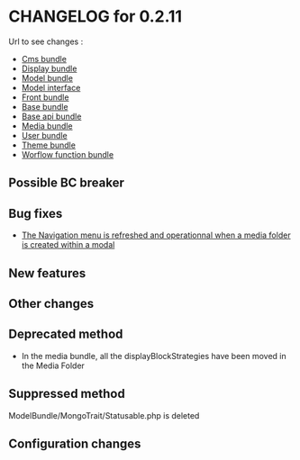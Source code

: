 # CHANGELOG for 0.2.11

Url to see changes : 

 - [Cms bundle](https://github.com/open-orchestra/open-orchestra-cms-bundle/compare/v0.2.10...v0.2.11)
 - [Display bundle](https://github.com/open-orchestra/open-orchestra-display-bundle/compare/v0.2.10...v0.2.11)
 - [Model bundle](https://github.com/open-orchestra/open-orchestra-model-bundle/compare/v0.2.10...v0.2.11)
 - [Model interface](https://github.com/open-orchestra/open-orchestra-model-interface/compare/v0.2.10...v0.2.11)
 - [Front bundle](https://github.com/open-orchestra/open-orchestra-front-bundle/compare/v0.2.10...v0.2.11)
 - [Base bundle](https://github.com/open-orchestra/open-orchestra-base-bundle/compare/v0.2.10...v0.2.11)
 - [Base api bundle](https://github.com/open-orchestra/open-orchestra-base-api-bundle/compare/v0.2.10...v0.2.11)
 - [Media bundle](https://github.com/open-orchestra/open-orchestra-media-bundle/compare/v0.2.10...v0.2.11)
 - [User bundle](https://github.com/open-orchestra/open-orchestra-user-bundle/compare/v0.2.10...v0.2.11)
 - [Theme bundle](https://github.com/open-orchestra/open-orchestra-theme-bundle/compare/v0.2.10...v0.2.11)
 - [Worflow function bundle](https://github.com/open-orchestra/open-orchestra-worflow-function-bundle/compare/v0.2.10...v0.2.11)

## Possible BC breaker

## Bug fixes
 - [The Navigation menu is refreshed and operationnal when a media folder is created within a modal](https://trello.com/c/bGFbI3z8/1020-3-etq-ubo-lorsque-je-cree-un-folder-dans-la-modal-de-mediatheque-celui-ci-apparait-dans-le-menu-de-gauche)

## New features

## Other changes

## Deprecated method

 - In the media bundle, all the displayBlockStrategies have been moved in the Media Folder

## Suppressed method

ModelBundle/MongoTrait/Statusable.php is deleted 

## Configuration changes
